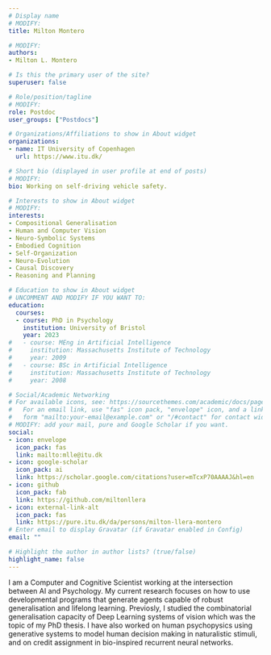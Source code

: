 ```yaml
---
# Display name
# MODIFY:
title: Milton Montero

# MODIFY:
authors:
- Milton L. Montero

# Is this the primary user of the site?
superuser: false

# Role/position/tagline
# MODIFY:
role: Postdoc
user_groups: ["Postdocs"]

# Organizations/Affiliations to show in About widget
organizations:
- name: IT University of Copenhagen
  url: https://www.itu.dk/

# Short bio (displayed in user profile at end of posts)
# MODIFY:
bio: Working on self-driving vehicle safety.

# Interests to show in About widget
# MODIFY:
interests:
- Compositional Generalisation
- Human and Computer Vision
- Neuro-Symbolic Systems
- Embodied Cognition
- Self-Organization
- Neuro-Evolution
- Causal Discovery
- Reasoning and Planning

# Education to show in About widget
# UNCOMMENT AND MODIFY IF YOU WANT TO:
education:
  courses:
  - course: PhD in Psychology
    institution: University of Bristol
    year: 2023
#   - course: MEng in Artificial Intelligence
#     institution: Massachusetts Institute of Technology
#     year: 2009
#   - course: BSc in Artificial Intelligence
#     institution: Massachusetts Institute of Technology
#     year: 2008

# Social/Academic Networking
# For available icons, see: https://sourcethemes.com/academic/docs/page-builder/#icons
#   For an email link, use "fas" icon pack, "envelope" icon, and a link in the
#   form "mailto:your-email@example.com" or "/#contact" for contact widget.
# MODIFY: add your mail, pure and Google Scholar if you want.
social:
- icon: envelope
  icon_pack: fas
  link: mailto:mlle@itu.dk
- icon: google-scholar
  icon_pack: ai
  link: https://scholar.google.com/citations?user=mTcxP70AAAAJ&hl=en
- icon: github
  icon_pack: fab
  link: https://github.com/miltonllera
- icon: external-link-alt
  icon_pack: fas
  link: https://pure.itu.dk/da/persons/milton-llera-montero
# Enter email to display Gravatar (if Gravatar enabled in Config)
email: ""

# Highlight the author in author lists? (true/false)
highlight_name: false
---
```

I am a Computer and Cognitive Scientist working at the intersection between AI and Psychology. My current research focuses on how to use developmental programs that generate agents capable of robust generalisation and lifelong learning. Previosly, I studied the combinatorial generalisation capacity of Deep Learning systems of vision which was the topic of my PhD thesis. I have also worked on human psychopysics using generative systems to model human decision making in naturalistic stimuli, and on credit assignment in bio-inspired recurrent neural networks.

